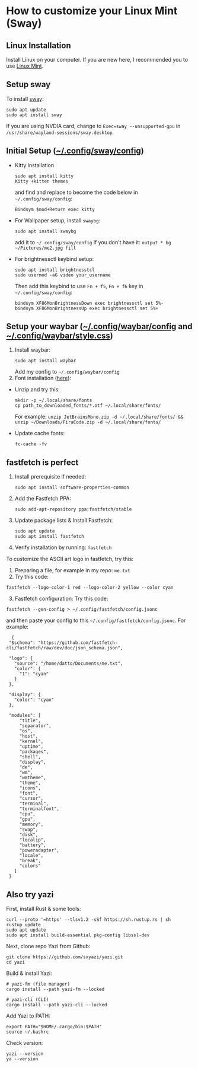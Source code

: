 # How to customize your Linux Mint (Sway)

## Linux Installation
Install Linux on your computer. If you are new here, I recommended you to use [Linux Mint](https://linuxmint.com/download.php). 

## Setup sway
To install [sway](https://wiki.archlinux.org/title/Sway):
```
sudo apt update
sudo apt install sway
```
If you are using NVDIA card, change to `Exec=sway --unsupported-gpu` in `/usr/share/wayland-sessions/sway.desktop`.

## Initial Setup ([~/.config/sway/config](https://github.com/DatIT-026/.dotfiles/blob/7c909ba9b74543761accd89f754b99f7c10b3aa4/sway/config))
- Kitty installation
  ```
  sudo apt install kitty
  Kitty +kitten themes
  ```
  and find and replace to become the code below in `~/.config/sway/config`:
  ```
  Bindsym $mod+Return exec kitty
  ```
  
- For Wallpaper setup, install `swaybg`:
  ```
  sudo apt install swaybg
  ```
  add it to `~/.config/sway/config` if you don't have it:
  ```output * bg ~/Pictures/me2.jpg fill```

- For brightnessctl keybind setup:
  ```
  sudo apt install brightnesstcl
  sudo usermod -aG video your_username
  ```
  Then add this keybind to use `Fn + f5`, `Fn + f6` key in `~/.config/sway/config`:
  ```
  bindsym XF86MonBrightnessDown exec brightnessctl set 5%-
  bindsym XF86MonBrightnessUp exec brightnessctl set 5%+
  ```
  
## Setup your waybar ([~/.config/waybar/config](https://github.com/DatIT-026/.dotfiles/blob/45199d81e42283f6a230838ceb10d78e7814d45f/waybar/config) and [~/.config/waybar/style.css](https://github.com/DatIT-026/.dotfiles/blob/ffd9354b3f1b491ef9c7cb919489d2a249a2d4a9/waybar/style.css))
1. Install waybar:
   ```
   sudo apt install waybar
   ```
   Add my config to `~/.config/waybar/config`
3. Font installation ([here](https://www.nerdfonts.com/font-downloads)):
- Unzip and try this:
  ```
  mkdir -p ~/.local/share/fonts
  cp path_to_downloaded_fonts/*.otf ~/.local/share/fonts/
  ```
  For example: `unzip JetBrainsMono.zip -d ~/.local/share/fonts/ && unzip ~/Downloads/FiraCode.zip -d ~/.local/share/fonts/`
  
- Update cache fonts:
  ```
  fc-cache -fv
  ```
  
## fastfetch is perfect
1. Install prerequisite if needed:
   ```
   sudo apt install software-properties-common
   ```
2. Add the Fastfetch PPA:
   ```
   sudo add-apt-repository ppa:fastfetch/stable
   ```
3. Update package lists & Install Fastfetch:
   ```
   sudo apt update
   sudo apt install fastfetch
   ```
4. Verify installation by running: `fastfetch`

To customize the ASCII art logo in fastfetch, try this:
1. Preparing a file, for example in my repo: `me.txt`
2. Try this code:
```
fastfetch --logo-color-1 red --logo-color-2 yellow --color cyan
```
3. Fastfetch configuration:
   Try this code:
```
fastfetch --gen-config > ~/.config/fastfetch/config.jsonc
```
and then paste your config to this `~/.config/fastfetch/config.jsonc`. For example:
   ```
     {
    "$schema": "https://github.com/fastfetch-cli/fastfetch/raw/dev/doc/json_schema.json",
  
    "logo": {
      "source": "/home/datto/Documents/me.txt",
      "color": {
        "1": "cyan"
      }
    },
  
    "display": {
      "color": "cyan"
    },
  
    "modules": [
        "title",
        "separator",
        "os",
        "host",
        "kernel",
        "uptime",
        "packages",
        "shell",
        "display",
        "de",
        "wm",
        "wmtheme",
        "theme",
        "icons",
        "font",
        "cursor",
        "terminal",
        "terminalfont",
        "cpu",
        "gpu",
        "memory",
        "swap",
        "disk",
        "localip",
        "battery",
        "poweradapter",
        "locale",
        "break",
        "colors"
      ]
    }
  ```

## Also try yazi
First, install Rust & some tools:
```
curl --proto '=https' --tlsv1.2 -sSf https://sh.rustup.rs | sh
rustup update
sudo apt update
sudo apt install build-essential pkg-config libssl-dev
```

Next, clone repo Yazi from Github:
```
git clone https://github.com/sxyazi/yazi.git
cd yazi
```
Build & install Yazi:
```
# yazi-fm (file manager)
cargo install --path yazi-fm --locked

# yazi-cli (CLI)
cargo install --path yazi-cli --locked
```

Add Yazi to PATH:
```
export PATH="$HOME/.cargo/bin:$PATH"
source ~/.bashrc
```
Check version:
```
yazi --version
ya --version
```
